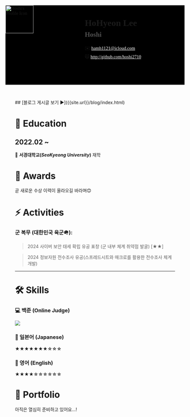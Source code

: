 ```yaml
---
layout: page
home-title: 별이 빛나는 밤에
description: 개발 / 테크 블로그
---
```


<div style="margin:-30px; top:-75px; position:relative; background-color:#000; display:flex;font-family: 'Sandol Gothic';max-height:400px; min-height:250px;"> 
    <img src="{{site.url}}/assets/img/profile.png" alt="Hoshi's Profile Icon" style="width:35%; aspect-ratio:1 !important; display:block; margin:0;max-width:300px; min-width:250px;">
    <div style="position:relative;">
        <h1 style=" font-weight:bolder;">HoHyeon Lee</h1>
        <h2 style="margin-top:-10px; color:#505050;">Hoshi</h2>
        <h3 style="font-weight:300; font-size:clamp(80%,1.5vw,110%);">✉️ <a href="mailto:hamh1121@icloud.com" target="_blank" style="color:white;">hamh1121@icloud.com</a></h3>
        <h3 style="font-weight:300; font-size:clamp(70%,1.5vw,100%); margin-top:-10px">🐱 <a href="http://github.com/hoshi2710" target="_blank" style="color:white;">http://github.com/hoshi2710</a></h3>
    </div>
</div>
## [블로그 게시글 보기 ▶]({{site.url}}/blog/index.html)

# 📖 Education

## 2022.02 ~

🍃 **서경대학교(_SeoKyeong University_)** 재학

# 🏅 Awards

곧 새로운 수상 이력이 올라오길 바라며😊

# ⚡ Activities

### 군 복무 (대한민국 육군🪖):

> 2024 사이버 보안 태세 확립 유공 표창 (군 내부 체계 취약점 발굴) [★★]

> 2024 정보자원 전수조사 유공(스프레드시트와 매크로를 활용한 전수조사 체계 개발)

---

# 🛠 Skills

### 💻 백준 (Online Judge)

![](http://mazassumnida.wtf/api/v2/generate_badge?boj=hamh1121)

### **🎌** 일본어 (Japanese)

**★★★★★★★☆☆☆**

### 💬 영어 (English)

**★★★★☆☆☆☆☆☆**

# 📱 Portfolio

아직은 열심히 준비하고 있어요...!
